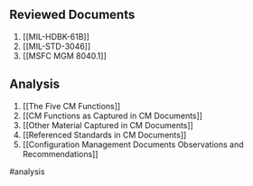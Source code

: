 ## Reviewed Documents
1. [[MIL-HDBK-61B]]
2. [[MIL-STD-3046]]
3. [[MSFC MGM 8040.1]]

## Analysis
1. [[The Five CM Functions]]
2. [[CM Functions as Captured in CM Documents]]
3. [[Other Material Captured in CM Documents]]
4. [[Referenced Standards in CM Documents]]
5. [[Configuration Management Documents Observations and Recommendations]]

#analysis
